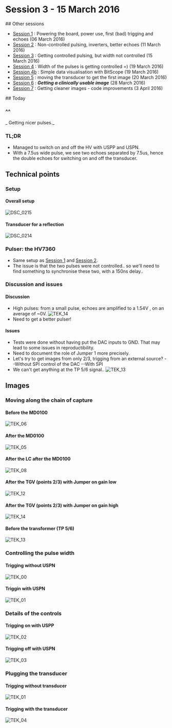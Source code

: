 # Session 3 - 15 March 2016
## Other sessions

- [Session 1](/worklog/Session_1.md) : Powering the board, power use, first (bad) trigging and echoes (06 March 2016)
- [Session 2](/worklog/Session_2.md) : Non-controlled pulsing, inverters, better echoes (11 March 2016)
- [Session 3](/worklog/Session_3.md) : Getting controlled pulsing, but width not controlled (15 March 2016)
- [Session 4](/worklog/Session_4.md) : Width of the pulses is getting controlled =) (19 March 2016)
- [Session 4b](/worklog/Session_4b.md) : Simple data visualisation with BitScope (19 March 2016)
- [Session 5](/worklog/Session_5.md) : moving the transducer to get the first image (20 March 2016)
- [Session 6](/worklog/Session_6.md) : ***Getting a clinically usable image*** (28 March 2016)
- [Session 7](/worklog/Session_7.md) : Getting cleaner images - code improvements  (3 April 2016)

## Today

### ^^
_ Getting nicer pulses._

### TL;DR
- Managed to switch on and off the HV with USPP and USPN.
- With a 7.5us wide pulse, we see two echoes separated by 7.5us, hence the double echoes for switching on and off the transducer.

## Technical points
### Setup
#### Overall setup
![DSC_0215](/worklog/Images/Session_3/DSC_0215.JPG)
#### Transducer for a reflection
![DSC_0214](/worklog/Images/Session_3/DSC_0214.JPG)

### Pulser: the HV7360

- Same setup as [Session 1](/worklog/Session_1.md) and [Session 2](/worklog/Session_2.md).
- The issue is that the two pulses were not controlled.. so we'll need to find something to synchronise these two, with a 150ns delay..

### Discussion and issues
#### Discussion
- High pulses: from a small pulse, echoes are amplified to a 1.54V , on an average of ~0V.
![TEK_14](/worklog/Images/Session_3/TEK0014.JPG)
- Need to get a better pulser!

#### Issues
- Tests were done without having put the DAC inputs to GND. That may lead to some issues in reproductibility.
- Need to document the role of Jumper 1 more precisely.
- Let's try to get images from only 2/3, trigging from an external source?
--Without SPI control of the DAC
--With SPI
- We can't get anything at the TP 5/6 signal..
![TEK_13](/worklog/Images/Session_3/TEK0013.JPG)

## Images
### Moving along the chain of capture
#### Before the MD0100
![TEK_06](/worklog/Images/Session_3/TEK0006.JPG)
#### After the MD0100
![TEK_05](/worklog/Images/Session_3/TEK0005.JPG)
#### After the LC after the MD0100
![TEK_08](/worklog/Images/Session_3/TEK0008.JPG)
#### After the TGV (points 2/3) with Jumper on gain low
![TEK_12](/worklog/Images/Session_3/TEK0012.JPG)
#### After the TGV (points 2/3) with Jumper on gain high
![TEK_14](/worklog/Images/Session_3/TEK0014.JPG)
#### Before the transformer (TP 5/6)
![TEK_13](/worklog/Images/Session_3/TEK0013.JPG)

### Controlling the pulse width
#### Trigging without USPN
![TEK_00](/worklog/Images/Session_3/TEK0000.JPG)
#### Triggin with USPN
![TEK_01](/worklog/Images/Session_3/TEK0001.JPG)
### Details of the controls
#### Trigging on with USPP
![TEK_02](/worklog/Images/Session_3/TEK0002.JPG)
#### Trigging off with USPN
![TEK_03](/worklog/Images/Session_3/TEK0003.JPG)
### Plugging the transducer
#### Trigging without transducer
![TEK_01](/worklog/Images/Session_3/TEK0001.JPG)
#### Trigging with the transducer
![TEK_04](/worklog/Images/Session_3/TEK0004.JPG)




